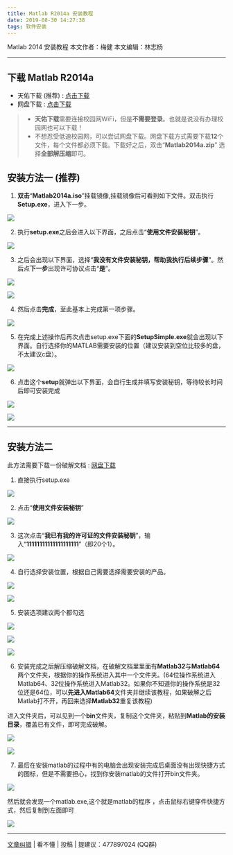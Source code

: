 ```yaml
---
title: Matlab R2014a 安装教程
date: 2019-08-30 14:27:38
tags: 软件安装
---
```

Matlab 2014 安装教程
本文作者：梅健
本文编辑：林志杨
<!--more-->
<hr>

## 下载 Matlab R2014a
* 天佑下载 (推荐) : [点击下载](http://tydown2.cqjtu.edu.cn/down2/%B1%E0%B3%CC%BF%AA%B7%A2/%B1%E0%B3%CC%B9%A4%BE%DF/matlab2014a.rar)
* 网盘下载 : [点击下载](http://pan-yz.chaoxing.com/share/info/41140ff0e3c205d9) 
> * **天佑下载**需要连接校园网WiFi，但是**不需要登录**。也就是说没有办理校园网也可以下载！
> * 不想忍受低速校园网，可以尝试网盘下载。网盘下载方式需要下载**12**个文件，每个文件都必须下载。下载好之后，双击“**Matlab2014a.zip**” 选择**全部解压缩**即可。

## 安装方法一 (推荐)
1. **双击**“**Matlab2014a.iso**”挂载镜像,挂载镜像后可看到如下文件。双击执行**Setup.exe**，进入下一步。

![](./1.png)

2. 执行**setup.exe**之后会进入以下界面，之后点击“**使用文件安装秘钥**”。

![](./2.png)

3. 之后会出现以下界面，选择“**我没有文件安装秘钥，帮助我执行后续步骤**”。然后点**下一步**出现许可协议点击“**是**”。

![](./3.png)

![](./4.png)

4. 然后点击**完成**，至此基本上完成第一项步骤。

![](./5.png)

5. 在完成上述操作后再次点击setup.exe下面的**SetupSimple.exe**就会出现以下界面。自行选择你的MATLAB需要安装的位置（建议安装到空位比较多的盘，不太建议c盘）。

![](./6.png)

6. 点击这个**setup**就弹出以下界面，会自行生成并填写安装秘钥，等待较长时间后即可安装完成

![](./7.png)

![](./8.png)

<hr>

## 安装方法二

此方法需要下载一份破解文档 : [网盘下载](http://pan-yz.chaoxing.com/share/info/111ed2c90ad028c0)

1. 直接执行setup.exe

![](./9.png)

2. 点击“**使用文件安装秘钥**”

![](./10.png)

3. 这次点击“**我已有我的许可证的文件安装秘钥**”，输入“**11111111111111111111**”（即20个1）。

![](./11.png)

4. 自行选择安装位置，根据自己需要选择需要安装的产品。

![](./12.png)

![](./13.png)

5. 安装选项建议两个都勾选

![](./14.png)

![](./15.png)

![](./16.png)

6. 安装完成之后解压缩破解文档，在破解文档里里面有**Matlab32**与**Matlab64**两个文件夹，根据你的操作系统进入其中一个文件夹。(64位操作系统进入Matlab64、32位操作系统进入Matlab32。如果你不知道你的操作系统是32位还是64位，可以**先进入Matlab64**文件夹并继续该教程，如果破解之后Matlab打不开，再回来选择**Matlab32**重复该教程)

进入文件夹后，可以见到一个**bin**文件夹，复制这个文件夹，粘贴到**Matlab的安装目录**，覆盖已有文件，即可完成破解。

![](./17.png)

![](./18.png)

7. 最后在安装matlab的过程中有的电脑会出现安装完成后桌面没有出现快捷方式的图标，但是不需要担心，找到你安装matlab的文件打开bin文件夹。

![](./19.png)

然后就会发现一个matlab.exe,这个就是matlab的程序 ，点击鼠标右键穿件快捷方式，然后复制到左面即可

![](./20.png)

<hr>

[文章纠错](https://github.com/cqjtu-acm/help/issues) | 看不懂 | 投稿 | 提建议：477897024 (QQ群)

